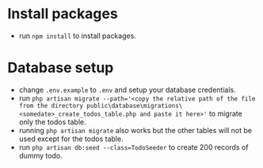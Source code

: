 # Install packages
* run `npm install` to install packages.

# Database setup
* change `.env.example` to `.env` and setup your database credentials.
* run `php artisan migrate --path='<copy the relative path of the file from the directory public\database\migrations\<somedate>_create_todos_table.php and paste it here>'` to migrate only the todos table.
* running `php artisan migrate` also works but the other tables will not be used except for the todos table.
* run `php artisan db:seed --class=TodoSeeder` to create 200 records of dummy todo.


